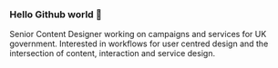 ### Hello Github world 👋

Senior Content Designer working on campaigns and services for UK government. Interested in workflows for user centred design and the intersection of content, interaction and service design.

